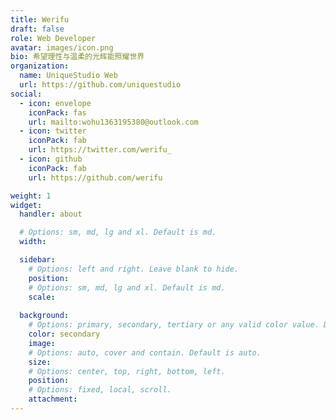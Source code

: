 ```yaml
---
title: Werifu
draft: false
role: Web Developer
avatar: images/icon.png
bio: 希望理性与温柔的光辉能照耀世界
organization:
  name: UniqueStudio Web
  url: https://github.com/uniquestudio
social:
  - icon: envelope
    iconPack: fas
    url: mailto:wohu1363195380@outlook.com
  - icon: twitter
    iconPack: fab
    url: https://twitter.com/werifu_
  - icon: github
    iconPack: fab
    url: https://github.com/werifu

weight: 1
widget:
  handler: about

  # Options: sm, md, lg and xl. Default is md.
  width:

  sidebar:
    # Options: left and right. Leave blank to hide.
    position:
    # Options: sm, md, lg and xl. Default is md.
    scale:
  
  background:
    # Options: primary, secondary, tertiary or any valid color value. Default is primary.
    color: secondary
    image:
    # Options: auto, cover and contain. Default is auto.
    size:
    # Options: center, top, right, bottom, left.
    position:
    # Options: fixed, local, scroll.
    attachment: 
---
```

